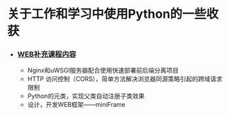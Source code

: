# 关于工作和学习中使用Python的一些收获

- ### [WEB补充课程内容](https://github.com/kerbalwzy/aboutPython/blob/master/work-miniFrame.md)

  - Nginx和uWSGI服务器配合使用快速部署前后端分离项目
  - HTTP 访问控制（CORS），简单方法解决浏览器同源策略引起的跨域请求限制
  - Python的元类，实现父类自动注册子类效果
  - 设计，开发WEB框架——miniFrame